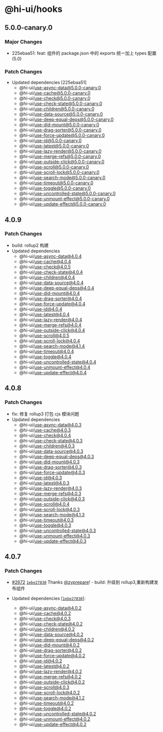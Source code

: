 # @hi-ui/hooks

## 5.0.0-canary.0

### Major Changes

- 225ebaa51: feat: 组件的 package.json 中的 exports 统一加上 types 配置 (5.0)

### Patch Changes

- Updated dependencies [225ebaa51]
  - @hi-ui/use-async-data@5.0.0-canary.0
  - @hi-ui/use-cache@5.0.0-canary.0
  - @hi-ui/use-check@5.0.0-canary.0
  - @hi-ui/use-check-state@5.0.0-canary.0
  - @hi-ui/use-children@5.0.0-canary.0
  - @hi-ui/use-data-source@5.0.0-canary.0
  - @hi-ui/use-deep-equal-deps@5.0.0-canary.0
  - @hi-ui/use-did-mount@5.0.0-canary.0
  - @hi-ui/use-drag-sorter@5.0.0-canary.0
  - @hi-ui/use-force-update@5.0.0-canary.0
  - @hi-ui/use-id@5.0.0-canary.0
  - @hi-ui/use-latest@5.0.0-canary.0
  - @hi-ui/use-lazy-render@5.0.0-canary.0
  - @hi-ui/use-merge-refs@5.0.0-canary.0
  - @hi-ui/use-outside-click@5.0.0-canary.0
  - @hi-ui/use-scroll@5.0.0-canary.0
  - @hi-ui/use-scroll-lock@5.0.0-canary.0
  - @hi-ui/use-search-mode@5.0.0-canary.0
  - @hi-ui/use-timeout@5.0.0-canary.0
  - @hi-ui/use-toggle@5.0.0-canary.0
  - @hi-ui/use-uncontrolled-state@5.0.0-canary.0
  - @hi-ui/use-unmount-effect@5.0.0-canary.0
  - @hi-ui/use-update-effect@5.0.0-canary.0

## 4.0.9

### Patch Changes

- build: rollup2 构建
- Updated dependencies
  - @hi-ui/use-async-data@4.0.4
  - @hi-ui/use-cache@4.0.4
  - @hi-ui/use-check@4.0.5
  - @hi-ui/use-check-state@4.0.4
  - @hi-ui/use-children@4.0.4
  - @hi-ui/use-data-source@4.0.4
  - @hi-ui/use-deep-equal-deps@4.0.4
  - @hi-ui/use-did-mount@4.0.4
  - @hi-ui/use-drag-sorter@4.0.4
  - @hi-ui/use-force-update@4.0.4
  - @hi-ui/use-id@4.0.4
  - @hi-ui/use-latest@4.0.4
  - @hi-ui/use-lazy-render@4.0.4
  - @hi-ui/use-merge-refs@4.0.4
  - @hi-ui/use-outside-click@4.0.4
  - @hi-ui/use-scroll@4.0.5
  - @hi-ui/use-scroll-lock@4.0.4
  - @hi-ui/use-search-mode@4.1.4
  - @hi-ui/use-timeout@4.0.4
  - @hi-ui/use-toggle@4.0.4
  - @hi-ui/use-uncontrolled-state@4.0.4
  - @hi-ui/use-unmount-effect@4.0.4
  - @hi-ui/use-update-effect@4.0.4

## 4.0.8

### Patch Changes

- fix: 修复 rollup3 打包 cjs 模块问题
- Updated dependencies
  - @hi-ui/use-async-data@4.0.3
  - @hi-ui/use-cache@4.0.3
  - @hi-ui/use-check@4.0.4
  - @hi-ui/use-check-state@4.0.3
  - @hi-ui/use-children@4.0.3
  - @hi-ui/use-data-source@4.0.3
  - @hi-ui/use-deep-equal-deps@4.0.3
  - @hi-ui/use-did-mount@4.0.3
  - @hi-ui/use-drag-sorter@4.0.3
  - @hi-ui/use-force-update@4.0.3
  - @hi-ui/use-id@4.0.3
  - @hi-ui/use-latest@4.0.3
  - @hi-ui/use-lazy-render@4.0.3
  - @hi-ui/use-merge-refs@4.0.3
  - @hi-ui/use-outside-click@4.0.3
  - @hi-ui/use-scroll@4.0.4
  - @hi-ui/use-scroll-lock@4.0.3
  - @hi-ui/use-search-mode@4.1.3
  - @hi-ui/use-timeout@4.0.3
  - @hi-ui/use-toggle@4.0.3
  - @hi-ui/use-uncontrolled-state@4.0.3
  - @hi-ui/use-unmount-effect@4.0.3
  - @hi-ui/use-update-effect@4.0.3

## 4.0.7

### Patch Changes

- [#2672](https://github.com/XiaoMi/hiui/pull/2672) [`1ebe27830`](https://github.com/XiaoMi/hiui/commit/1ebe2783098b3a8cd980bd10076d67635463800e) Thanks [@zyprepare](https://github.com/zyprepare)! - build: 升级到 rollup3,重新构建发布组件

- Updated dependencies [[`1ebe27830`](https://github.com/XiaoMi/hiui/commit/1ebe2783098b3a8cd980bd10076d67635463800e)]:
  - @hi-ui/use-async-data@4.0.2
  - @hi-ui/use-cache@4.0.2
  - @hi-ui/use-check@4.0.3
  - @hi-ui/use-check-state@4.0.2
  - @hi-ui/use-children@4.0.2
  - @hi-ui/use-data-source@4.0.2
  - @hi-ui/use-deep-equal-deps@4.0.2
  - @hi-ui/use-did-mount@4.0.2
  - @hi-ui/use-drag-sorter@4.0.2
  - @hi-ui/use-force-update@4.0.2
  - @hi-ui/use-id@4.0.2
  - @hi-ui/use-latest@4.0.2
  - @hi-ui/use-lazy-render@4.0.2
  - @hi-ui/use-merge-refs@4.0.2
  - @hi-ui/use-outside-click@4.0.2
  - @hi-ui/use-scroll@4.0.3
  - @hi-ui/use-scroll-lock@4.0.2
  - @hi-ui/use-search-mode@4.1.2
  - @hi-ui/use-timeout@4.0.2
  - @hi-ui/use-toggle@4.0.2
  - @hi-ui/use-uncontrolled-state@4.0.2
  - @hi-ui/use-unmount-effect@4.0.2
  - @hi-ui/use-update-effect@4.0.2
